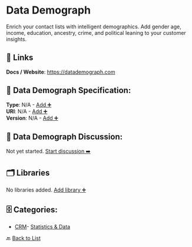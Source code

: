 # Data Demograph

Enrich your contact lists with intelligent demographics. Add gender age, income, education, ancestry, crime, and political leaning to your customer insights.

##  🔗 Links
**Docs / Website**: https://datademograph.com

## 🧬 Data Demograph Specification:
**Type**: N/A - [Add ➕](https://github.com/apis-list/apis-list/edit/main/apis.yaml#L4685)  
**URI**: N/A - [Add ➕](https://github.com/apis-list/apis-list/edit/main/apis.yaml#L4685)  
**Version**: N/A - [Add ➕](https://github.com/apis-list/apis-list/edit/main/apis.yaml#L4685)

## 💬 Data Demograph Discussion:
Not yet started. [Start discussion ➡️](https://github.com/apis-list/apis-list/discussions/new)

## 🗂️ Libraries

No libraries added. [Add library ➕](https://github.com/apis-list/apis-list/edit/main/apis.yaml#L4685)    


## 🗄️ Categories:
- [CRM](https://github.com/apis-list/apis-list#crm-)- [Statistics & Data](https://github.com/apis-list/apis-list#statistics--data-)

🔙  [Back to List](https://github.com/apis-list/apis-list)
